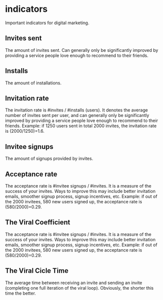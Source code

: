 indicators
==========
Important indicators for digital marketing.

Invites sent
-----
The amount of invites sent.
Can generally only be significantly improved by providing a service people love enough to recommend to their friends.

Installs
-----
The amount of installations.

Invitation rate
-----
The invitation rate is #invites / #installs (users). It denotes the average number of invites sent per user, and can generally only be significantly improved by providing a service people love enough to recommend to their friends. Example: if 1250 users sent in total 2000 invites, the invitation rate is (2000/1250)=1.6.


Invitee signups
-----
The amount of signups provided by invites.

Acceptance rate
-----
The acceptance rate is #invitee signups / #invites. It is a measure of the success of your invites. Ways to improve this may include better invitation emails, smoother signup process, signup incentives, etc. Example: if out of the 2000 invitees, 580 new users signed up, the acceptance rate is (580/2000)=0.29.

The Viral Coefficient
-----
The acceptance rate is #invitee signups / #invites. It is a measure of the success of your invites. Ways to improve this may include better invitation emails, smoother signup process, signup incentives, etc. Example: if out of the 2000 invitees, 580 new users signed up, the acceptance rate is (580/2000)=0.29.

The Viral Cicle Time
-----
The average time between receiving an invite and sending an invite (completing one full iteration of the viral loop). Obviously, the shorter this time the better. 

